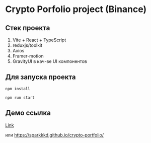 # Crypto Porfolio project (Binance)  
  
## Стек проекта  
  
1. Vite + React + TypeScript  
2. reduxjs/toolkit  
3. Axios  
4. Framer-motion  
5. GravityUI в кач-ве UI компонентов  
  
## Для запуска проекта  
```
npm install  
  
npm run start  
```
  
## Демо ссылка  
[Link](https://sparkkkd.github.io/crypto-portfolio/)  
  
или https://sparkkkd.github.io/crypto-portfolio/